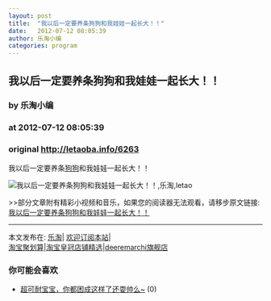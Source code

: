 ```yaml
---
layout: post
title:  "我以后一定要养条狗狗和我娃娃一起长大！！"
date:   2012-07-12 08:05:39
author: 乐淘小编
categories: program
---
```


## 我以后一定要养条狗狗和我娃娃一起长大！！
### by 乐淘小编
### at 2012-07-12 08:05:39
### original <http://letaoba.info/6263>

<p>我以后一定要养条<a href="http://letaoba.info/tag/%e7%8b%97%e7%8b%97" title="查看 狗狗 中的全部文章">狗狗</a>和我娃娃一起长大！！</p>
<p><img src="http://ww4.sinaimg.cn/bmiddle/6628711bgw1durxal1dztj.jpg" alt="我以后一定要养条狗狗和我娃娃一起长大！！,乐淘,letao" title="我以后一定要养条狗狗和我娃娃一起长大！！|来自乐淘"></p>
<p>&gt;&gt;部分文章附有精彩小视频和音乐，如果您的阅读器无法观看，请移步原文链接:<a href="http://letaoba.info/6263">我以后一定要养条狗狗和我娃娃一起长大！！</a>
<hr>
本文发布在: <a href="http://letaoba.info">乐淘</a>| <a href="http://letaoba.info/feed">欢迎订阅本站</a>|
<br>
<a href="http://www.taobao.com/go/chn/tbk_channel/jkwt.php?pid=mm_14340546_2405588_9605426&amp;eventid=102405" rel="external nofollow">淘宝聚划算</a>|<a href="http://www.taobao.com/go/chn/tbk_channel/huangguan.php?pid=mm_14340546_2434133_9338368&amp;eventid=101858" rel="external nofollow">淘宝皇冠店铺精选</a>|<a href="http://s.click.taobao.com/t_8?e=7HZ5x%2BOzdsYUBq8G4nHLsBOiWn0%3D&amp;p=mm_14340546_0_0" rel="external nofollow">deeremarchi旗舰店</a></p>
<h3>你可能会喜欢</h3><ul><li><a href="http://letaoba.info/6186" title="超可耐宝宝，你都困成这样了还耍帅么~ (2012 年 7 月 8 日)">超可耐宝宝，你都困成这样了还耍帅么~</a> (0)</li></ul><img src="http://feeds.feedburner.com/~r/blogspot/CRBRG/~4/aVPrIkdBrhA" height="1" width="1">